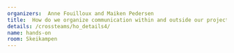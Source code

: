 ```yaml
---
organizers:  Anne Fouilloux and Maiken Pedersen
title:  How do we organize communication within and outside our project?
details: /crossteams/ho_details4/
name: hands-on
room: Skeikampen
---
```

